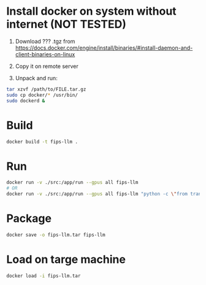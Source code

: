# Install docker on system without internet (NOT TESTED)

1) Download ??? .tgz from https://docs.docker.com/engine/install/binaries/#install-daemon-and-client-binaries-on-linux

2) Copy it on remote server

3) Unpack and run:

``` bash
tar xzvf /path/to/FILE.tar.gz
sudo cp docker/* /usr/bin/
sudo dockerd &
```

# Build

```bash
docker build -t fips-llm .
```

# Run

```bash
docker run -v ./src:/app/run --gpus all fips-llm
# OR
docker run -v ./src:/app/run --gpus all fips-llm "python -c \"from transformers import pipeline; gen = pipeline('text-generation', model='LiquidAI/LFM2-350M-Extract'); print(gen('<|startoftext|><|im_start|>system\\nReturn data as a plain text<|im_end|>\\n<|im_start|>user\\nHello! Explain to me, what is Docker?<|im_end|>\\n<|im_start|>assistant', max_length=50)[0]['generated_text'])\""

```

# Package

```bash
docker save -o fips-llm.tar fips-llm
```

# Load on targe machine

```bash
docker load -i fips-llm.tar
```

